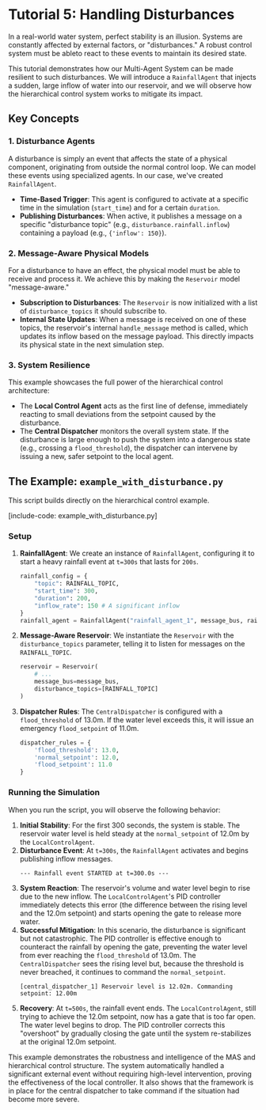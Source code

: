 # Tutorial 5: Handling Disturbances

In a real-world water system, perfect stability is an illusion. Systems are constantly affected by external factors, or "disturbances." A robust control system must be ableto react to these events to maintain its desired state.

This tutorial demonstrates how our Multi-Agent System can be made resilient to such disturbances. We will introduce a `RainfallAgent` that injects a sudden, large inflow of water into our reservoir, and we will observe how the hierarchical control system works to mitigate its impact.

## Key Concepts

### 1. Disturbance Agents

A disturbance is simply an event that affects the state of a physical component, originating from outside the normal control loop. We can model these events using specialized agents. In our case, we've created `RainfallAgent`.

- **Time-Based Trigger**: This agent is configured to activate at a specific time in the simulation (`start_time`) and for a certain `duration`.
- **Publishing Disturbances**: When active, it publishes a message on a specific "disturbance topic" (e.g., `disturbance.rainfall.inflow`) containing a payload (e.g., `{'inflow': 150}`).

### 2. Message-Aware Physical Models

For a disturbance to have an effect, the physical model must be able to receive and process it. We achieve this by making the `Reservoir` model "message-aware."

- **Subscription to Disturbances**: The `Reservoir` is now initialized with a list of `disturbance_topics` it should subscribe to.
- **Internal State Updates**: When a message is received on one of these topics, the reservoir's internal `handle_message` method is called, which updates its inflow based on the message payload. This directly impacts its physical state in the next simulation step.

### 3. System Resilience

This example showcases the full power of the hierarchical control architecture:
- The **Local Control Agent** acts as the first line of defense, immediately reacting to small deviations from the setpoint caused by the disturbance.
- The **Central Dispatcher** monitors the overall system state. If the disturbance is large enough to push the system into a dangerous state (e.g., crossing a `flood_threshold`), the dispatcher can intervene by issuing a new, safer setpoint to the local agent.

## The Example: `example_with_disturbance.py`

This script builds directly on the hierarchical control example.

[include-code: example_with_disturbance.py]

### Setup

1.  **RainfallAgent**: We create an instance of `RainfallAgent`, configuring it to start a heavy rainfall event at `t=300s` that lasts for `200s`.
    ```python
    rainfall_config = {
        "topic": RAINFALL_TOPIC,
        "start_time": 300,
        "duration": 200,
        "inflow_rate": 150 # A significant inflow
    }
    rainfall_agent = RainfallAgent("rainfall_agent_1", message_bus, rainfall_config)
    ```
2.  **Message-Aware Reservoir**: We instantiate the `Reservoir` with the `disturbance_topics` parameter, telling it to listen for messages on the `RAINFALL_TOPIC`.
    ```python
    reservoir = Reservoir(
        # ...
        message_bus=message_bus,
        disturbance_topics=[RAINFALL_TOPIC]
    )
    ```
3.  **Dispatcher Rules**: The `CentralDispatcher` is configured with a `flood_threshold` of 13.0m. If the water level exceeds this, it will issue an emergency `flood_setpoint` of 11.0m.
    ```python
    dispatcher_rules = {
        'flood_threshold': 13.0,
        'normal_setpoint': 12.0,
        'flood_setpoint': 11.0
    }
    ```

### Running the Simulation

When you run the script, you will observe the following behavior:

1.  **Initial Stability**: For the first 300 seconds, the system is stable. The reservoir water level is held steady at the `normal_setpoint` of 12.0m by the `LocalControlAgent`.
2.  **Disturbance Event**: At `t=300s`, the `RainfallAgent` activates and begins publishing inflow messages.
    ```
    --- Rainfall event STARTED at t=300.0s ---
    ```
3.  **System Reaction**: The reservoir's volume and water level begin to rise due to the new inflow. The `LocalControlAgent`'s PID controller immediately detects this error (the difference between the rising level and the 12.0m setpoint) and starts opening the gate to release more water.
4.  **Successful Mitigation**: In this scenario, the disturbance is significant but not catastrophic. The PID controller is effective enough to counteract the rainfall by opening the gate, preventing the water level from ever reaching the `flood_threshold` of 13.0m. The `CentralDispatcher` sees the rising level but, because the threshold is never breached, it continues to command the `normal_setpoint`.
    ```
    [central_dispatcher_1] Reservoir level is 12.02m. Commanding setpoint: 12.00m
    ```
5.  **Recovery**: At `t=500s`, the rainfall event ends. The `LocalControlAgent`, still trying to achieve the 12.0m setpoint, now has a gate that is too far open. The water level begins to drop. The PID controller corrects this "overshoot" by gradually closing the gate until the system re-stabilizes at the original 12.0m setpoint.

This example demonstrates the robustness and intelligence of the MAS and hierarchical control structure. The system automatically handled a significant external event without requiring high-level intervention, proving the effectiveness of the local controller. It also shows that the framework is in place for the central dispatcher to take command if the situation had become more severe.
